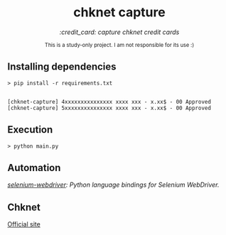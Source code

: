 <center>
<h1>chknet capture</h1>
<i> :credit_card: capture chknet credit cards</i>

<small>This is a study-only project. I am not responsible for its use :)</small>

</center>

## Installing dependencies

```shell
> pip install -r requirements.txt


[chknet-capture] 4xxxxxxxxxxxxxxx xxxx xxx - x.xx$ - 00 Approved
[chknet-capture] 5xxxxxxxxxxxxxxx xxxx xxx - x.xx$ - 00 Approved
```

## Execution

```shell
> python main.py
```

## Automation

<i>[selenium-webdriver](https://github.com/SeleniumHQ/selenium/tree/master/py): Python language bindings for Selenium WebDriver.</i>

## Chknet

[Official site](https://carding.network/)
